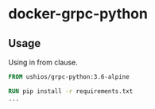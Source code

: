 # docker-grpc-python

## Usage

Using in from clause.
```Dockerfile
FROM ushios/grpc-python:3.6-alpine

RUN pip install -r requirements.txt
...
```
